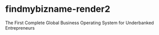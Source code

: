 # findmybizname-render2
The First Complete Global Business Operating System for Underbanked Entrepreneurs
